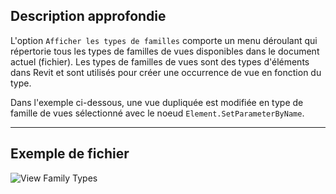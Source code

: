 ## Description approfondie
L'option `Afficher les types de familles` comporte un menu déroulant qui répertorie tous les types de familles de vues disponibles dans le document actuel (fichier). Les types de familles de vues sont des types d'éléments dans Revit et sont utilisés pour créer une occurrence de vue en fonction du type.

Dans l'exemple ci-dessous, une vue dupliquée est modifiée en type de famille de vues sélectionné avec le noeud `Element.SetParameterByName`.
___
## Exemple de fichier

![View Family Types](./DSRevitNodesUI.ViewFamilyTypes_img.jpg)
